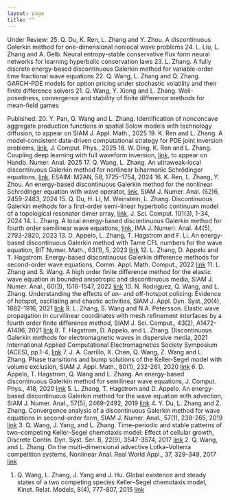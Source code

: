 ```yaml
---
layout: page
title: ""
---
```


Under Review:
25. Q. Du, K. Ren, L. Zhang and Y. Zhou. A discontinuous Galerkin method for one-dimensional nonlocal wave problems
24. L. Liu, L. Zhang and A. Gelb. Neural entropy-stable conservative flux form neural networks for learning hyperbolic conservation laws
23. L. Zhang. A fully discrete energy-based discontinuous Galerkin method for variable-order time fractional wave equations
22. Q. Wang, L. Zhang and Q. Zhang. GARCH-PDE models for option pricing under stochastic volatility and their finite difference solvers
21. Q. Wang, Y. Xiong and L. Zhang. Well-posedness, convergence and stability of finite difference methods for mean-field games

Published:
20. Y. Pan, Q. Wang and L. Zhang. Identification of nonconcave aggregate production functions in spatial Solow models with technology diffusion, to appear on SIAM J. Appl. Math., 2025
19. K. Ren and L. Zhang. A model-consistent data-driven computational strategy for PDE joint inversion problems, [link](https://www.sciencedirect.com/science/article/pii/S0021999125005157?dgcid=coauthor), J. Comput. Phys., 2025
18. W. Ding, K. Ren and L. Zhang. Coupling deep learning with full waveform inversion, [link](https://arxiv.org/abs/2203.01799), to appear on Handb. Numer. Anal. 2025
17. Q. Wang, L. Zhang. An ultraweak-local discontinuous Galerkin method for nonlinear biharmonic Schrödinger equations, [link](https://www.esaim-m2an.org/articles/m2an/pdf/2024/05/m2an230135.pdf), ESAIM: M2AN, 58, 1725–1754, 2024 
16. K. Ren, L. Zhang, Y. Zhou. An energy-based discontinuous Galerkin method for the nonlinear Schrodinger equation with wave operator, [link](https://epubs.siam.org/doi/full/10.1137/23M1597496), SIAM J. Numer. Anal. (62)6, 2459-2483, 2024 
15. Q. Du, H. Li, M. Weinstein, L. Zhang. Discontinuous Galerkin methods for a first-order semi-linear hyperbolic continuum model of a topological resonator dimer array, [link](https://link.springer.com/article/10.1007/s10915-024-02675-2), J. Sci. Comput. 101(3), 1-34, 2024 
14. L. Zhang. A local energy-based discontinuous Galerkin method for fourth order semilinear wave equations, [link](https://academic.oup.com/imajna/article/44/5/2793/7317722), IMA J. Numeri. Anal. 44(5), 2793-2820, 2023
13. D. Appelo, L. Zhang, T. Hagstrom and F. Li. An energy-based discontinuous Galerkin method with Tame CFL numbers for the wave equation, BIT Numer. Math., 63(1), 5, 2023 [link](https://link.springer.com/article/10.1007/s10543-023-00954-2)
12. L. Zhang, D. Appelo and T. Hagstrom. Energy-based discontinuous Galerkin difference methods for second-order wave equations, Comm. Appl. Math. Comput., 2022 [link](https://doi.org/10.1007/s42967-021-00149-y)
11. L. Zhang and S. Wang. A high order finite difference method for the elastic wave equation in bounded anisotropic and discontinuous media, SIAM J. Numer. Anal., 60(3), 1516-1547, 2022 [link](https://epubs.siam.org/doi/10.1137/21M1422586)
10. N. Rodriguez, Q. Wang, and L. Zhang. Understanding the effects of on- and off-hotspot policing: Evidence of hotspot, oscillating and chaotic activities, SIAM J. Appl. Dyn. Syst.,20(4), 1882-1916, 2021 [link](https://epubs.siam.org/doi/abs/10.1137/20M1359572)
9. L. Zhang, S. Wang and N.A. Petersson. Elastic wave propagation in curvilinear coordinates with mesh refinement interfaces by a fourth order finite difference method, SIAM J. Sci. Comput., 43(2), A1472-A1496, 2021 [link](https://epubs.siam.org/doi/abs/10.1137/20M1339702?journalCode=sjoce3)
8. T. Hagstrom, D. Appelo, and L. Zhang. Discontinuous Galerkin methods for electromagnetic waves in dispersive media, 2021 International Applied Computational Electromagnetics Society Symposium (ACES), pp.1-4, [link](https://ieeexplore.ieee.org/document/9528750)
7. J. A. Carrillo, X. Chen, Q. Wang, Z. Wang and L. Zhang. Phase transitions and bump solutions of the Keller-Segel model with volume exclusion, SIAM J. Appl. Math., 80(1), 232-261, 2020 [link](https://epubs.siam.org/doi/abs/10.1137/19M125827X)
6. D. Appelo, T. Hagstrom, Q. Wang and L. Zhang. An energy-based discontinuous Galerkin method for semilinear wave equations, J. Comput. Phys., 418, 2020 [link](https://www.sciencedirect.com/science/article/pii/S002199912030382X?via%3Dihub)
5. L. Zhang, T. Hagstrom and D. Appelo. An energy-based discontinuous Galerkin method for the wave equation with advection, SIAM J. Numer. Anal., 57(5), 2469-2492, 2019 [link](https://epubs.siam.org/doi/abs/10.1137/19M1242720)
4. Y. Du, L. Zhang and Z. Zhang. Convergence analysis of a discontinuous Galerkin method for wave equations in second-order form, SIAM J. Numer. Anal., 57(1), 238-265, 2019 [link](https://epubs.siam.org/doi/abs/10.1137/18M1190495)
3. Q. Wang, J. Yang, and L. Zhang. Time–periodic and stable patterns of two–competing Keller–Segel chemotaxis model: Effect of cellular growth, Discrete Contin. Dyn. Syst. Ser. B, 22(9), 3547-3574, 2017 [link](http://www.aimsciences.org/journals/displayArticlesnew.jsp?paperID=14353)
2. Q. Wang, and L. Zhang. On the multi–dimensional advective Lotka–Volterra competition systems, Nonlinear Anal. Real World Appl., 37, 329-349, 2017 [link](https://www.sciencedirect.com/science/article/pii/S1468121817300342)
1. Q. Wang, L. Zhang, J. Yang and J. Hu. Global existence and steady states of a two competing species Keller–Segel chemotaxis model, Kinet. Relat. Models, 8(4), 777-807, 2015 [link](http://www.aimsciences.org/article/doi/10.3934/krm.2015.8.777)


